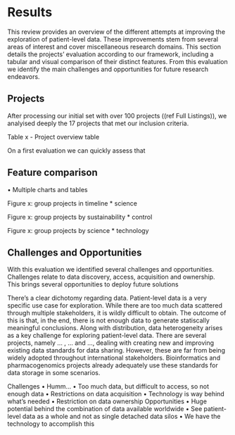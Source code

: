 # Results

This review provides an overview of the different attempts at improving the exploration of patient-level data. These improvements stem from several areas of interest and cover miscellaneous research domains. This section details the projects’ evaluation according to our framework, including a tabular and visual comparison of their distinct features. From this evaluation we identify the main  challenges and opportunities for future research endeavors.

## Projects

After processing our initial set with over 100 projects ((ref Full Listings)), we analyised deeply the 17 projects that met our inclusion criteria.

Table x - Project overview table


On a first evaluation we can quickly assess that 

## Feature comparison

• Multiple charts and tables

Figure x: group projects in timeline \* science

Figure x: group projects by sustainability \* control

Figure x: group projects by science \* technology


## Challenges and Opportunities

With this evaluation we identified several challenges and opportunities. Challenges relate to data discovery, access, acquisition and ownership. This brings several opportunities to deploy future solutions

There’s a clear dichotomy regarding data. Patient-level data is a very specific use case for exploration. While there are too much data scattered through multiple stakeholders, it is wildly difficult to obtain. The outcome of this is that, in the end, there is not enough data to generate statiscally meaningful conclusions.
Along with distribution, data heterogeneity arises as a key challenge for exploring patient-level data. There are several projects, namely … , … and …, dealing with creating new and improving existing data standards for data sharing. However, these are far from being widely adopted throughout international stakeholders. Bioinformatics and pharmacogenomics projects already adequately use these standards for data storage in some scenarios. 

Challenges
• Humm… 
• Too much data, but difficult to access, so not enough data
• Restrictions on data acquisition
• Technology is way behind what’s needed
• Restriction on data ownership
Opportunities
• Huge potential behind the combination of data available worldwide
• See patient-level data as a whole and not as single detached data silos
• We have the technology to accomplish this
